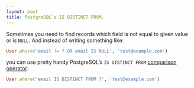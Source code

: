 ```yaml
---
layout: post
title: PostgreSQL’s IS DISTINCT FROM.
---
```


Sometimes you need to find records which field is not equal to given value or is `NULL`. And instead of writing something like:

```ruby
User.where('email != ? OR email IS NULL', 'test@example.com')
```

you can use pretty handy PostgreSQL’s `IS DISTINCT FROM` [comparison operator](https://www.postgresql.org/docs/9.1/static/functions-comparison.html):

```ruby
User.where('email IS DISTINCT FROM ?', 'test@example.com')
```
